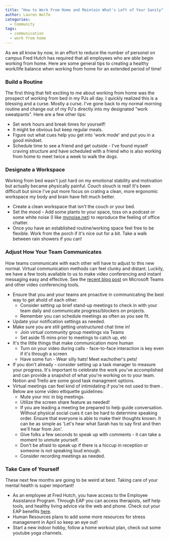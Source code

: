 ```yaml
---
title: "How to Work From Home and Maintain What's Left of Your Sanity"
author: Lauren Wolfe 
categories: 
  - Community
tags:
  - communication
  - work from home
---
```


As we all know by now, in an effort to reduce the number of personel on campus Fred Hutch has required that all employees who are able begin working from home. Here are some general tips to creating a healthy work/life balance when working from home for an extended period of time!

### Build a Routine
The first thing that felt exciting to me about working from home was the prospect of working from bed in my PJs all day. I quickly realized this is a blessing and a curse. Mostly a curse. I've gone back to my normal morning routine and change out of my PJ's directly into my designated "work sweatpants". Here are a few other tips:

  * Set work hours and break times for yourself!
  * It might be obvious but keep regular meals.
  * Figure out what cues help you get into 'work mode' and put you in a good mindset.
  * Schedule time to see a friend and get outside - I've found myself craving structure and have scheduled with a friend who is also working from home to meet twice a week to walk the dogs.

### Designate a Workspace
Working from bed wasn't just hard on my emotional stability and motivation but actually became physically painful. Couch slouch is real! It's been difficult but since I've put more focus on crating a clean, more ergonomic workspace my body and brain have felt much better.

  * Create a clean workspace that isn't the couch or your bed.
  * Set the mood - Add some plants to your space, toss on a podcast or some white noise (I like [mynoise.net](mynoise.net)) to reproduce the feeling of office chatter.
  * Once you have an established routine/working space feel free to be flexible. Work from the porch if it's nice out for a bit. Take a walk between rain showers if you can!

### Adjust How Your Team Communicates
How teams communicate with each other will have to adjust to this new normal. Virtual communication methods can feel clunky and distant. Luckily, we have a few tools available to us to make video conferencing and instant messaging easy and effective. See the [recent blog post](https://fredhutch.github.io/coop/community/ms-teams/) on Microsoft Teams and other video conferencing tools.

  * Ensure that you and your teams are proactive in communicating the best way to get ahold of each other.
    * Consider setting up brief stand-up meetings to check in with your team daily and communicate progress/blockers on projects.
    * Remember you can schedule meetings as often as you see fit.
  * Update your notification settings as needed.
  * Make sure you are still getting unstructured chat time in!
    * Join virtual community group meetings via Teams
    * Set aside 15 mins prior to meetings to catch up, etc
  * It's the little things that make communication more human
    * Turn on your video during calls - face-to-face interaction is key even if it's through a screen
    * Have some fun - Wear silly hats! Meet eachother's pets!
  * If you don't already - consider setting up a task manager to measure your progress. It's important to celebrate the work you've accomplished and can provide a snapshot of what you're working on to your team. Notion and Trello are some good task managment options.
  * Virtual meetings can feel kind of intimidating if you're not used to them . Below are some video ettiquette guidelines:
    * Mute your mic in big meetings.
    * Utilize the screen share feature as needed!
    * If you are leading a meeting be prepared to help guide conversation. Without physical social cues it can be hard to determine speaking order. Ensure that everyone is able to make their thoughts known. It can be as simple as 'Let's hear what Sarah has to say first and then we'll hear from Jon'.
    * Give folks a few seconds to speak up with comments - it can take a moment to unmute yourself.
    * Don't be afraid to speak up if there is a hiccup in reception or someone is not speaking loud enough.
    * Consider recording meetings as needed.
  
### Take Care of Yourself
These next few months are going to be weird at best. Taking care of your mental health is super important! 

  * As an employee at Fred Hutch, you have access to the Employee Assistance Program. Through EAP you can access therapists, self help tools, and healthy living advice via the web and phone. Check out your EAP benefits [here](https://centernet.fredhutch.org/cn/u/benefits/eap.html).
  * Human Resources plans to add some more resources for stress management in April so keep an eye out!
  * Start a new indoor hobby, follow a home workout plan, check out some youtube yoga channels.